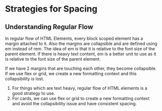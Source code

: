 # Strategies for Spacing

## Understanding Regular Flow

In regular flow of HTML Elements, every block scoped element has a margin attached to it. Also the margins are collapsible and are defined using em instead of rem. The idea of em is that it is relative to the font size of the parent element. If there is heavy text content, em is a better unit to use as it is relative to the font size of the parent element.

If we have 2 margins that are touching each other, they become collapsible. If we use flex or grid, we create a new formatting context and this collapsibility is lost.

1. For things which are text heavy, regular flow of HTML elements is a good strategy to use.
2. For cards, we can use flex or grid to create a new formatting context and avoid the collapsibility issue and have consistent spacing.
